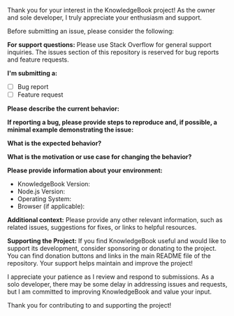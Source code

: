 Thank you for your interest in the KnowledgeBook project! As the owner and sole developer, I truly appreciate your enthusiasm and support.

Before submitting an issue, please consider the following:

**For support questions:**
Please use Stack Overflow for general support inquiries. The issues section of this repository is reserved for bug reports and feature requests.

**I'm submitting a:**

- [ ] Bug report
- [ ] Feature request

**Please describe the current behavior:**

**If reporting a bug, please provide steps to reproduce and, if possible, a minimal example demonstrating the issue:**

**What is the expected behavior?**

**What is the motivation or use case for changing the behavior?**

**Please provide information about your environment:**

- KnowledgeBook Version:
- Node.js Version:
- Operating System:
- Browser (if applicable):

**Additional context:**
Please provide any other relevant information, such as related issues, suggestions for fixes, or links to helpful resources.

**Supporting the Project:**
If you find KnowledgeBook useful and would like to support its development, consider sponsoring or donating to the project. You can find donation buttons and links in the main README file of the repository. Your support helps maintain and improve the project!

I appreciate your patience as I review and respond to submissions. As a solo developer, there may be some delay in addressing issues and requests, but I am committed to improving KnowledgeBook and value your input.

Thank you for contributing to and supporting the project!
